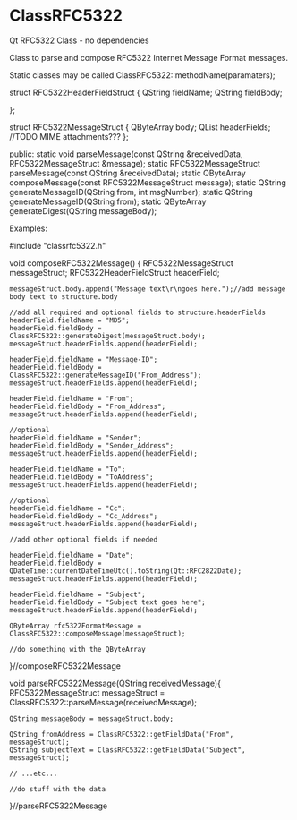 # ClassRFC5322
Qt RFC5322 Class - no dependencies

Class to parse and compose RFC5322 Internet Message Format messages.

Static classes may be called ClassRFC5322::methodName(paramaters);

struct RFC5322HeaderFieldStruct
{
    QString fieldName;
    QString fieldBody;

};

struct RFC5322MessageStruct
{
    QByteArray body;
    QList<RFC5322HeaderFieldStruct> headerFields;
    //TODO MIME attachments???
};

public:
    static void parseMessage(const QString &receivedData, RFC5322MessageStruct &message);
    static RFC5322MessageStruct parseMessage(const QString &receivedData);
    static QByteArray composeMessage(const RFC5322MessageStruct message);
    static QString generateMessageID(QString from, int msgNumber);
    static QString generateMessageID(QString from);
    static QByteArray generateDigest(QString messageBody);
    
Examples:

#include "classrfc5322.h"

void composeRFC5322Message()
{
    RFC5322MessageStruct messageStruct;
    RFC5322HeaderFieldStruct headerField;
    
    messageStruct.body.append("Message text\r\ngoes here.");//add message body text to structure.body
    
    //add all required and optional fields to structure.headerFields
    headerField.fieldName = "MD5";
    headerField.fieldBody = ClassRFC5322::generateDigest(messageStruct.body);
    messageStruct.headerFields.append(headerField);
    
    headerField.fieldName = "Message-ID";
    headerField.fieldBody = ClassRFC5322::generateMessageID("From_Address");
    messageStruct.headerFields.append(headerField);
        
    headerField.fieldName = "From";
    headerField.fieldBody = "From_Address";
    messageStruct.headerFields.append(headerField);
    
    //optional
    headerField.fieldName = "Sender";
    headerField.fieldBody = "Sender_Address";
    messageStruct.headerFields.append(headerField);
    
    headerField.fieldName = "To";
    headerField.fieldBody = "ToAddress";
    messageStruct.headerFields.append(headerField);
    
    //optional
    headerField.fieldName = "Cc";
    headerField.fieldBody = "Cc_Address";
    messageStruct.headerFields.append(headerField);
    
    //add other optional fields if needed
    
    headerField.fieldName = "Date";
    headerField.fieldBody = QDateTime::currentDateTimeUtc().toString(Qt::RFC2822Date);
    messageStruct.headerFields.append(headerField);
    
    headerField.fieldName = "Subject";
    headerField.fieldBody = "Subject text goes here";
    messageStruct.headerFields.append(headerField);
    
    QByteArray rfc5322FormatMessage = ClassRFC5322::composeMessage(messageStruct);
    
    //do something with the QByteArray
    
}//composeRFC5322Message

void parseRFC5322Message(QString receivedMessage){
    RFC5322MessageStruct messageStruct = ClassRFC5322::parseMessage(receivedMessage);

    QString messageBody = messageStruct.body;

    QString fromAddress = ClassRFC5322::getFieldData("From", messageStruct);
    QString subjectText = ClassRFC5322::getFieldData("Subject", messageStruct);
    
    // ...etc...
    
    //do stuff with the data
}//parseRFC5322Message


